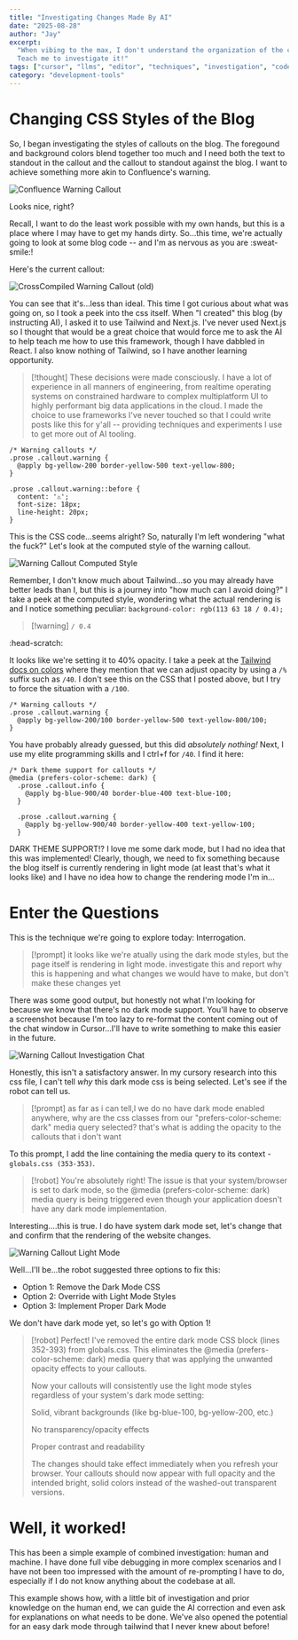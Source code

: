 ```yaml
---
title: "Investigating Changes Made By AI"
date: "2025-08-28"
author: "Jay"
excerpt:
  "When vibing to the max, I don't understand the organization of the codebase.
  Teach me to investigate it!"
tags: ["cursor", "llms", "editor", "techniques", "investigation", "codebase"]
category: "development-tools"
---
```


# Changing CSS Styles of the Blog

So, I began investigating the styles of callouts on the blog. The foregound and
background colors blend together too much and I need both the text to standout
in the callout and the callout to standout against the blog. I want to achieve
something more akin to Confluence's warning.

![Confluence Warning Callout](/images/Confluence.Warning.Callout.png)

Looks nice, right?

Recall, I want to do the least work possible with my own hands, but this is a
place where I may have to get my hands dirty. So...this time, we're actually
going to look at some blog code -- and I'm as nervous as you are :sweat-smile:!

Here's the current callout:

![CrossCompiled Warning Callout (old)](/images/CrossCompiled.Warning.Callout.old.png)

You can see that it's...less than ideal. This time I got curious about what was
going on, so I took a peek into the css itself. When "I created" this blog (by
instructing AI), I asked it to use Tailwind and Next.js. I've never used Next.js
so I thought that would be a great choice that would force me to ask the AI to
help teach me how to use this framework, though I have dabbled in React. I also
know nothing of Tailwind, so I have another learning opportunity.

> [!thought] These decisions were made consciously. I have a lot of experience
> in all manners of engineering, from realtime operating systems on constrained
> hardware to complex multiplatform UI to highly performant big data
> applications in the cloud. I made the choice to use frameworks I've never
> touched so that I could write posts like this for y'all -- providing
> techniques and experiments I use to get more out of AI tooling.

```
/* Warning callouts */
.prose .callout.warning {
  @apply bg-yellow-200 border-yellow-500 text-yellow-800;
}

.prose .callout.warning::before {
  content: '⚠️';
  font-size: 18px;
  line-height: 20px;
}
```

This is the CSS code...seems alright? So, naturally I'm left wondering "what the
fuck?" Let's look at the computed style of the warning callout.

![Warning Callout Computed Style](/images/Warning.Callout.Computed.Style.png)

Remember, I don't know much about Tailwind...so you may already have better
leads than I, but this is a journey into "how much can I avoid doing?" I take a
peek at the computed style, wondering what the actual rendering is and I notice
something peculiar: `background-color: rgb(113 63 18 / 0.4);`

> [!warning] `/ 0.4`

:head-scratch:

It looks like we're setting it to 40% opacity. I take a peek at the
[Tailwind docs on colors](https://tailwindcss.com/docs/colors) where they
mention that we can adjust opacity by using a `/%` suffix such as `/40`. I don't
see this on the CSS that I posted above, but I try to force the situation with a
`/100`.

```
/* Warning callouts */
.prose .callout.warning {
  @apply bg-yellow-200/100 border-yellow-500 text-yellow-800/100;
}
```

You have probably already guessed, but this did _absolutely nothing!_ Next, I
use my elite programming skills and I ctrl+f for `/40`. I find it here:

```
/* Dark theme support for callouts */
@media (prefers-color-scheme: dark) {
  .prose .callout.info {
    @apply bg-blue-900/40 border-blue-400 text-blue-100;
  }

  .prose .callout.warning {
    @apply bg-yellow-900/40 border-yellow-400 text-yellow-100;
  }
```

DARK THEME SUPPORT!? I love me some dark mode, but I had no idea that this was
implemented! Clearly, though, we need to fix something because the blog itself
is currently rendering in light mode (at least that's what it looks like) and I
have no idea how to change the rendering mode I'm in...

# Enter the Questions

This is the technique we're going to explore today: Interrogation.

> [!prompt] it looks like we're atually using the dark mode styles, but the page
> itself is rendering in light mode. investigate this and report why this is
> happening and what changes we would have to make, but don't make these changes
> yet

There was some good output, but honestly not what I'm looking for because we
know that there's no dark mode support. You'll have to observe a screenshot
because I'm too lazy to re-format the content coming out of the chat window in
Cursor...I'll have to write something to make this easier in the future.

![Warning Callout Investigation Chat](/images/Warning.Callout.Investigation.Chat.png)

Honestly, this isn't a satisfactory answer. In my cursory research into this css
file, I can't tell _why_ this dark mode css is being selected. Let's see if the
robot can tell us.

> [!prompt] as far as i can tell,l we do no have dark mode enabled anywhere, why
> are the css classes from our "prefers-color-scheme: dark" media query
> selected? that's what is adding the opacity to the callouts that i don't want

To this prompt, I add the line containing the media query to its context -
`globals.css (353-353)`.

> [!robot] You're absolutely right! The issue is that your system/browser is set
> to dark mode, so the @media (prefers-color-scheme: dark) media query is being
> triggered even though your application doesn't have any dark mode
> implementation.

Interesting....this is true. I do have system dark mode set, let's change that
and confirm that the rendering of the website changes.

![Warning Callout Light Mode](/images/Warning.Callout.Light.Mode.png)

Well...I'll be...the robot suggested three options to fix this:

- Option 1: Remove the Dark Mode CSS
- Option 2: Override with Light Mode Styles
- Option 3: Implement Proper Dark Mode

We don't have dark mode yet, so let's go with Option 1!

> [!robot] Perfect! I've removed the entire dark mode CSS block (lines 352-393)
> from globals.css. This eliminates the @media (prefers-color-scheme: dark)
> media query that was applying the unwanted opacity effects to your callouts.
>
> Now your callouts will consistently use the light mode styles regardless of
> your system's dark mode setting:
>
> Solid, vibrant backgrounds (like bg-blue-100, bg-yellow-200, etc.)
>
> No transparency/opacity effects
>
> Proper contrast and readability
>
> The changes should take effect immediately when you refresh your browser. Your
> callouts should now appear with full opacity and the intended bright, solid
> colors instead of the washed-out transparent versions.

# Well, it worked!

This has been a simple example of combined investigation: human and machine. I
have done full vibe debugging in more complex scenarios and I have not been too
impressed with the amount of re-prompting I have to do, especially if I do not
know anything about the codebase at all.

This example shows how, with a little bit of investigation and prior knowledge
on the human end, we can guide the AI correction and even ask for explanations
on what needs to be done. We've also opened the potential for an easy dark mode
through tailwind that I never knew about before!
